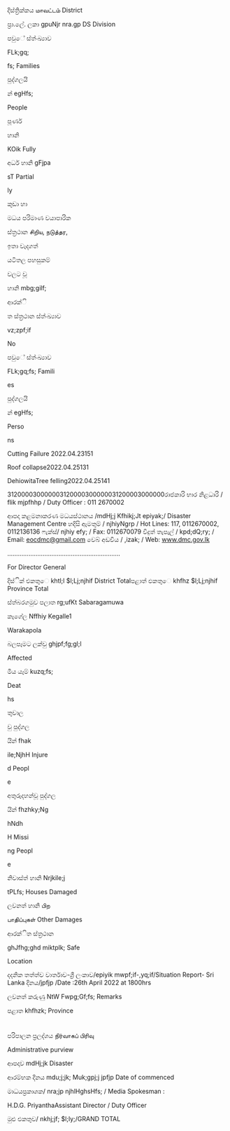 දිස්ත්‍රික්කය மாவட்டம் District

ප්‍රා.ලේ. ලකා gpuNjr nra.gp DS Division

පවුේ ස්ත්‍ංඛ්‍යාව

FLk;gq;

fs; Families

පුද්ගලයි

න් egHfs;

People

පූර්ණ

හානි

KOik Fully

අර්ධ හානි gFjpa

sT Partial

ly

කුඩා හා

මධය පරිමාණ වයාපාරික

ස්ත්‍රථාන சிறிய, நடுத்தர,

ඉතා වැදගත්

යටිතල පහසුකම්

වලට වූ

හානි mbg;gilf;

ආරක්ි

ත ස්ත්‍රථාන ස්ත්‍ංඛ්‍යාව

vz;zpf;if

No

පවුේ ස්ත්‍ංඛ්‍යාව

FLk;gq;fs; Famili

es

පුද්ගලයි

න් egHfs;

Perso

ns

Cutting Failure 2022.04.23151

Roof collapse2022.04.25131

DehiowitaTree felling2022.04.25141

312000030000003120000300000031200003000000රාජකාරි භාර නිළධාරි / flik mjpfhhp / Duty Officer : 011 2670002

ආපදා කළමනාකරණ මධයස්ථානය /mdHj;j Kfhikj;Jt epiyak;/ Disaster Management Centre හදිසි ඇමතුම් / njhiyNgrp / Hot Lines: 117, 0112670002, 0112136136 ෆැක්ස්/ njhiy efy; / Fax: 0112670079 විදුත් තැපැල් / kpd;dQ;ry; / Email: eocdmc@gmail.com වෙබ් අඩවිය / ,izak; / Web: www.dmc.gov.lk

……………………………………………………….

For Director General

දිස්ික් එකතුෙ khtl;l $l;Lj;njhif District Totalපළාත් ඵකතුෙ khfhz $l;Lj;njhif Province Total

ස්ත්‍බරගමුව පලාත rg;ufKt Sabaragamuwa

කෑගේල Nffhiy Kegalle1

Warakapola

බලපෑමට ලක්වු ghjpf;fg;gl;l

Affected

මිය යෑම් kuzq;fs;

Deat

hs

තුවාල

වු පුද්ගල

යින් fhak

ile;NjhH Injure

d Peopl

e

අතුරුදහන්වූ පුද්ගල

යින් fhzhky;Ng

hNdh

H Missi

ng Peopl

e

නිවාස්ත්‍ හානි Nrjkile;j

tPLfs; Houses Damaged

ලවනත් හානි பிற

பாதிப்புகள் Other Damages

ආරක්ිත ස්ත්‍රථාන

ghJfhg;ghd miktplk; Safe

Location

දදනික තත්ත්ව වාර්තාව-ශ්‍රී ලංකාව/epiyik mwpf;if-,yq;if/Situation Report- Sri Lanka දිනය/jpfjp /Date :26th April 2022 at 1800hrs

ලවනත් කරුණු NtW Fwpg;Gf;fs; Remarks

පළාත khfhzk; Province

#

පරිපාලන ප්‍රලද්ශය நிர்வாகப் பிரிவு

Administrative purview

ආපදාව mdHj;jk Disaster

ආරම්භක දිනය mdu;j;jk; Muk;gpj;j jpfjp Date of commenced

මාධයප්‍රකාශක/ nra;jp njhlHghsHfs; / Media Spokesman :

H.D.G. PriyanthaAssistant Director / Duty Officer

මුළු එකතුව/ nkhj;jf; $l;ly;/GRAND TOTAL